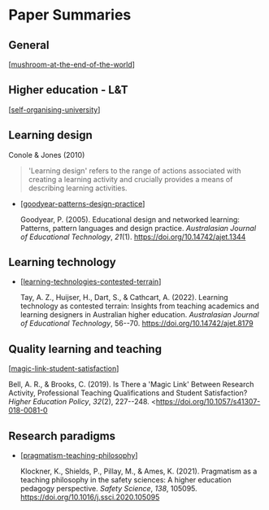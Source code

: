 # Paper Summaries

## General

[[mushroom-at-the-end-of-the-world]]

## Higher education - L&T

[[self-organising-university]]

## Learning design

Conole & Jones (2010) 

> 'Learning design' refers to the range of actions associated with creating a learning activity and crucially provides a means of describing learning activities.

- [[goodyear-patterns-design-practice]]

	Goodyear, P. (2005). Educational design and networked learning: Patterns, pattern languages and design practice. *Australasian Journal of Educational Technology*, *21*(1). <https://doi.org/10.14742/ajet.1344>

## Learning technology

- [[learning-technologies-contested-terrain]]

	Tay, A. Z., Huijser, H., Dart, S., & Cathcart, A. (2022). Learning technology as contested terrain: Insights from teaching academics and learning designers in Australian higher education. *Australasian Journal of Educational Technology*, 56--70. <https://doi.org/10.14742/ajet.8179>


## Quality learning and teaching

[[magic-link-student-satisfaction]]

Bell, A. R., & Brooks, C. (2019). Is There a 'Magic Link' Between Research Activity, Professional Teaching Qualifications and Student Satisfaction? *Higher Education Policy*, *32*(2), 227--248\. <https://doi.org/10.1057/s41307-018-0081-0

## Research paradigms

- [[pragmatism-teaching-philosophy]]

	Klockner, K., Shields, P., Pillay, M., & Ames, K. (2021). Pragmatism as a teaching philosophy in the safety sciences: A higher education pedagogy perspective. *Safety Science*, *138*, 105095. <https://doi.org/10.1016/j.ssci.2020.105095>


[//begin]: # "Autogenerated link references for markdown compatibility"
[mushroom-at-the-end-of-the-world]: mushroom-at-the-end-of-the-world "The Mushroom at the End of the World"
[self-organising-university]: self-organising-university "Self-organising university"
[goodyear-patterns-design-practice]: goodyear-patterns-design-practice "Patterns, pattern languages and design practice"
[learning-technologies-contested-terrain]: learning-technologies-contested-terrain "Learning technology as contested terrain: Insights from teaching academics and learning designers in Australian higher education"
[magic-link-student-satisfaction]: magic-link-student-satisfaction "Is there a 'magic link' between research activity...and student satisfaction"
[pragmatism-teaching-philosophy]: pragmatism-teaching-philosophy "pragmatism-teaching-philosophy"
[//end]: # "Autogenerated link references"